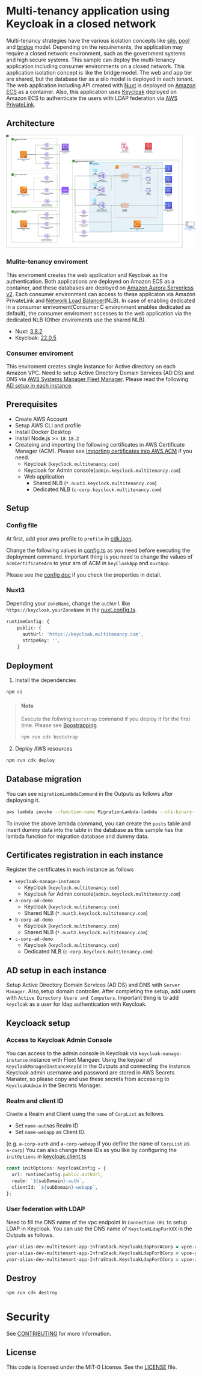 # Multi-tenancy application using Keycloak in a closed network

Multi-tenancy strategies have the various isolation concepts like [silo](https://docs.aws.amazon.com/wellarchitected/latest/saas-lens/silo-isolation.html),
[pool](https://docs.aws.amazon.com/wellarchitected/latest/saas-lens/pool-isolation.html) and [bridge](https://docs.aws.amazon.com/wellarchitected/latest/saas-lens/bridge-model.html) model.
Depending on the requirements, the application may require a closed network environment, such as the government systems and high secure systems.
This sample can deploy the multi-tenancy application including consumer environments on a closed network. This application isolation concept is like the bridge model. The web and app tier are shared, but the database tier as a silo model is deployed in each tenant. The web application including API created with [Nuxt](https://nuxt.com/) is deployed on [Amazon ECS](https://aws.amazon.com/ecs/?nc1=h_ls) as a container. Also, this application uses [Keycloak](https://www.keycloak.org/) deployed on Amazon ECS to authenticate the users with LDAP federation via [AWS PrivateLink](https://aws.amazon.com/privatelink/?nc1=h_ls).

## Architecture

![architecture](docs/images/architecture-diagram.png)

### Mulite-tenancy enviroment

This enviroment creates the web application and Keycloak as the authentication. Both applications are deployed on Amazon ECS as a container, and these databases are deployed on [Amazon Aurora Serverless v2](https://docs.aws.amazon.com/AmazonRDS/latest/AuroraUserGuide/aurora-serverless-v2.html). Each consumer environment can access to these applicaton via Amazon PrivateLink and [Network Load Balancer](https://docs.aws.amazon.com/elasticloadbalancing/latest/network/introduction.html)(NLB). In case of enabling dedicated in a consumer enrivoment(Consumer C environment enables dedicated as default), the consumer enviroment accesses to the web application via the dedicated NLB (Other enviroments use the shared NLB).

- Nuxt: [3.8.2](https://github.com/nuxt/nuxt/releases/tag/v3.8.2)
- Keycloak: [22.0.5](https://www.keycloak.org/2023/10/keycloak-2205-released.html)

### Consumer enviroment

This enviroment creates single instance for Active directory on each Amazon VPC. Need to setup Active Directory Domain Services (AD DS) and DNS via [AWS Systems Manager Fleet Manager](https://docs.aws.amazon.com/systems-manager/latest/userguide/fleet.html). Please read the following [AD setup in each instance](#AD-setup-in-each-instance).

## Prerequisites

- Create AWS Account
- Setup AWS CLI and profile
- Install Docker Desktop
- Install Node.js >= `18.18.2`
- Createing and importing the following certificates in AWS Certificate Manager (ACM). Please see [Importing certificates into AWS ACM](https://docs.aws.amazon.com/acm/latest/userguide/import-certificate.html) if you need.
  - Keycloak (`keyclock.multitenancy.com`)
  - Keycloak for Admin console(`admin.keyclock.multitenancy.com`)
  - Web application
    - Shared NLB (`*.nuxt3.keyclock.multitenancy.com`)
    - Dedicated NLB (`c-corp.keyclock.multitenancy.com`)

## Setup

### Config file

At first, add your aws profile to `profile` in [cdk.json](cdk.json).

Change the following values in [config.ts](config.ts) as you need before executing the deployment command.
Important thing is you need to change the values of `acmCertificateArn` to your arn of ACM in `keyCloakApp` and `nuxtApp`.

Please see the [config doc](docs/config.md) if you check the properties in detail.

### Nuxt3

Depending your `zoneName`, change the `authUrl` like `https://keycloak.yourZoneName` in the [nuxt.config.ts](docker/nuxtjs/nuxt3-project/nuxt.config.ts).

```ts
runtimeConfig: {
    public: {
      authUrl: 'https://keycloak.multitenancy.com',
      stripeKey: '',
    }
```

## Deployment

1. Install the dependencies

```zsh
npm ci
```

> #### Note
>
> Execute the follwing `bootstrap` command if you deploy it for the first time. Please see [Boostrapping](https://docs.aws.amazon.com/cdk/v2/guide/bootstrapping.html).
>
> ```zsh
> npm run cdk bootstrap
> ```

2. Deploy AWS resources

```zsh
npm run cdk deploy
```

## Database migration

You can see `migrationLambdaCommand` in the Outputs as follows after deployoing it.

```zsh
aws lambda invoke --function-name MigrationLambda-lambda --cli-binary-format raw-in-base64-out file://lambda/payload.json response.json --profile <Your profile>
```

To invoke the above lambda command, you can create the `posts` table and insert dummy data into the table in the database as this sample has the lambda function for migration database and dummy data.

## Certificates registration in each instance

Register the certificates in each instance as follows

- `keycloak-manage-instance`
  - Keycloak (`keyclock.multitenancy.com`)
  - Keycloak for Admin console(`admin.keyclock.multitenancy.com`)
- `a-corp-ad-demo`
  - Keycloak (`keyclock.multitenancy.com`)
  - Shared NLB (`*.nuxt3.keyclock.multitenancy.com`)
- `b-corp-ad-demo`
  - Keycloak (`keyclock.multitenancy.com`)
  - Shared NLB (`*.nuxt3.keyclock.multitenancy.com`)
- `c-corp-ad-demo`
  - Keycloak (`keyclock.multitenancy.com`)
  - Dedicated NLB (`c-corp.keyclock.multitenancy.com`)

## AD setup in each instance

Setup Active Directory Domain Services (AD DS) and DNS with `Server Manager`. Also,setup domain controller.
After completing the setup, add users with `Active Directory Users and Computers`. Important thing is to add `keycloak` as a user for ldap authentication with Keycloak.

## Keycloack setup

### Access to Keycloak Admin Console

You can access to the admin console in Keycloak via `keycloak-manage-instance` instance with Fleet Mangaer. Using the keypair of `KeyclaokManagedInstanceKeyId` in the Outputs and connecting the instance.
Keycloak admin username and password are stored in AWS Secrets Manater, so please copy and use these secrets from accessing to `KeycloakAdmin` in the Secrets Manager.

### Realm and client ID

Craete a Realm and Client using the `name` of `CorpList` as follows.

- Set `name-auth`as Realm ID
- Set `name-webapp` as Client ID.

(e.g. `a-corp-auth` and `a-corp-webapp` if you define the name of `CorpList` as `a-corp`)
You can also change these IDs as you like by configuring the `initOptions` in [keycloak.client.ts](docker/nuxtjs/nuxt3-project/plugins/keycloak.client.ts)

```ts
const initOptions: KeycloakConfig = {
  url: runtimeConfig.public.authUrl,
  realm: `${subDomain}-auth`,
  clientId: `${subDomain}-webapp`,
};
```

### User federation with LDAP

Need to fill the DNS name of the vpc endpoint in `Connection URL` to setup LDAP in Keycloak. You can use the DNS name of `KeycloakLdapForXXX` in the Outputs as follows.

```zsh
your-alias-dev-multitenant-app-InfraStack.KeycloakLdapForACorp = vpce-xxxx.vpce-svc-xxxxx.ap-northeast-1.vpce.amazonaws.com
your-alias-dev-multitenant-app-InfraStack.KeycloakLdapForBCorp = vpce-yyyy.vpce-svc-yyyy.ap-northeast-1.vpce.amazonaws.com
your-alias-dev-multitenant-app-InfraStack.KeycloakLdapForCCorp = vpce-zzzz.vpce-svc-zzzz.ap-northeast-1.vpce.amazonaws.com
```

## Destroy

```zsh
npm run cdk destroy
```

# Security

See [CONTRIBUTING](CONTRIBUTING.md#security-issue-notifications) for more
information.

## License

This code is licensed under the MIT-0 License. See the [LICENSE](LICENSE) file.
